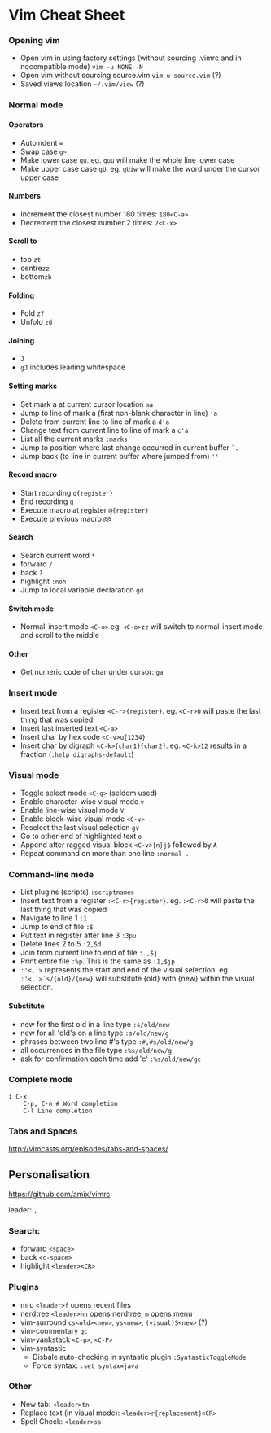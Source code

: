 # Vim Cheat Sheet
### Opening vim
* Open vim in using factory settings (without sourcing .vimrc and in nocompatible mode) `vim -u NONE -N`  
* Open vim without sourcing source.vim `vim u source.vim` (?)  
* Saved views location `~/.vim/view` (?)  

### Normal mode
#### Operators
* Autoindent `=`  
* Swap case `g~`  
* Make lower case `gu`. eg. `guu` will make the whole line lower case  
* Make upper case case `gU`. eg. `gUiw` will make the word under the cursor upper case  
#### Numbers
* Increment the closest number 180 times: `180<C-a>`  
* Decrement the closest number 2 times: `2<C-x>`  
#### Scroll to
* top `zt`  
* centre`zz`  
* bottom`zb`  
#### Folding
* Fold `zf`  
* Unfold `zd`  
#### Joining
* `J`  
* `gJ` includes leading whitespace  
#### Setting marks
* Set mark a at current cursor location `ma`  
* Jump to line of mark a (first non-blank character in line) `'a`  
* Delete from current line to line of mark a `d'a`   
* Change text from current line to line of mark a `c'a`   
* List all the current marks `:marks`   
* Jump to position where last change occurred in current buffer `` `. ``   
* Jump back (to line in current buffer where jumped from) `''`    
#### Record macro
* Start recording `q{register}`  
* End recording `q`  
* Execute macro at register `@{register}`  
* Execute previous macro `@@`  
#### Search
* Search current word `*`  
* forward `/`  
* back `?`  
* highlight `:noh`  
* Jump to local variable declaration `gd`  
#### Switch mode
* Normal-insert mode `<C-o>` eg. `<C-o>zz` will switch to normal-insert mode and scroll to the middle 
#### Other
* Get numeric code of char under cursor: `ga`  

### Insert mode
* Insert text from a register `<C-r>{register}`. eg. `<C-r>0` will paste the last thing that was copied    
* Insert last inserted text `<C-a>`    
* Insert char by hex code `<C-v>u{1234}`  
* Insert char by digraph `<C-k>{char1}{char2}`. eg. `<C-k>12` results in a fraction (`:help digraphs-default`)

### Visual mode
* Toggle select mode `<C-g>` (seldom used)  
* Enable character-wise visual mode `v`  
* Enable line-wise visual mode `V`  
* Enable block-wise visual mode `<C-v>`  
* Reselect the last visual selection `gv`  
* Go to other end of highlighted text `o`  
* Append after ragged visual block `<C-v>{n}j$` followed by `A`  
* Repeat command on more than one line `:normal .` 

### Command-line mode
* List plugins (scripts) `:scriptnames`   
* Insert text from a register `:<C-r>{register}`. eg. `:<C-r>0` will paste the last thing that was copied  
* Navigate to line 1 `:1`  
* Jump to end of file `:$`  
* Put text in register after line 3 `:3pu`  
* Delete lines 2 to 5 `:2,5d`   
* Join from current line to end of file `:.,$j`  
* Print entire file `:%p`. This is the same as `:1,$jp`  
* `:'<,'>` represents the start and end of the visual selection. eg. `` :'<,'>`s/{old}/{new} `` will substitute {old} with {new} within the visual selection.

#### Substitute
* new for the first old in a line type `:s/old/new`  
* new for all 'old's on a line type `:s/old/new/g`  
* phrases between two line #'s type `:#,#s/old/new/g`  
* all occurrences in the file type `:%s/old/new/g`  
* ask for confirmation each time add 'c' `:%s/old/new/gc`  

### Complete mode
```
i C-x
	C-p, C-n # Word completion
	C-l Line completion
```
### Tabs and Spaces
http://vimcasts.org/episodes/tabs-and-spaces/  

## Personalisation
https://github.com/amix/vimrc  

leader: `,`  

### Search:
* forward `<space>`  
* back `<c-space>`  
* highlight `<leader><CR>` 

### Plugins

* mru `<leader>f` opens recent files  
* nerdtree `<leader>nn` opens nerdtree, `m` opens menu 
* vim-surround `cs<old><new>`, `ys<new>`, `(visual)S<new>` (?)
* vim-commentary `gc`
* vim-yankstack `<C-p>`, `<C-P>`
* vim-syntastic
	* Disbale auto-checking in syntastic plugin `:SyntasticToggleMode`  
	* Force syntax: `:set syntax=java`  

### Other
* New tab: `<leader>tn`  
* Replace text (in visual mode): `<leader>r{replacement}<CR>`  
* Spell Check: `<leader>ss`  
